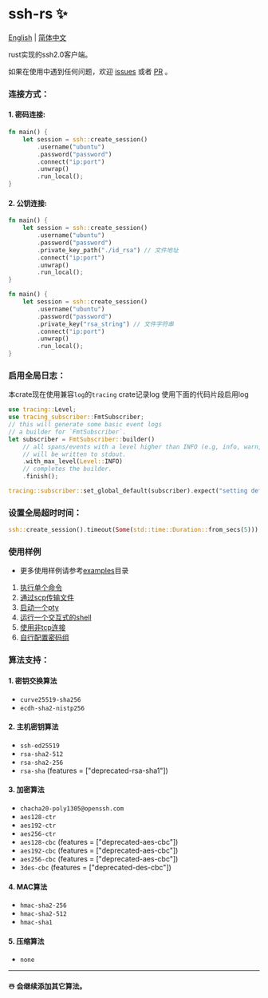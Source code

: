 # ssh-rs ✨

[English](https://github.com/1148118271/ssh-rs/blob/main/README.md)  |  [简体中文](https://github.com/1148118271/ssh-rs/blob/main/README_ZH.md)

rust实现的ssh2.0客户端。

如果在使用中遇到任何问题，欢迎 [issues](https://github.com/1148118271/ssh-rs/issues)
或者 [PR](https://github.com/1148118271/ssh-rs/pulls) 。

### 连接方式：

#### 1. 密码连接:

```rust
fn main() {
    let session = ssh::create_session()
        .username("ubuntu")
        .password("password")
        .connect("ip:port")
        .unwrap()
        .run_local();
}
```

#### 2. 公钥连接:

```rust
fn main() {
    let session = ssh::create_session()
        .username("ubuntu")
        .password("password")
        .private_key_path("./id_rsa") // 文件地址
        .connect("ip:port")
        .unwrap()
        .run_local();
}    
```

```rust
fn main() {
    let session = ssh::create_session()
        .username("ubuntu")
        .password("password")
        .private_key("rsa_string") // 文件字符串
        .connect("ip:port")
        .unwrap()
        .run_local();
}
```

### 启用全局日志：
本crate现在使用兼容`log`的`tracing` crate记录log
使用下面的代码片段启用log
```rust
use tracing::Level;
use tracing_subscriber::FmtSubscriber;
// this will generate some basic event logs
// a builder for `FmtSubscriber`.
let subscriber = FmtSubscriber::builder()
    // all spans/events with a level higher than INFO (e.g, info, warn, etc.)
    // will be written to stdout.
    .with_max_level(Level::INFO)
    // completes the builder.
    .finish();

tracing::subscriber::set_global_default(subscriber).expect("setting default subscriber failed");
```

### 设置全局超时时间：

```rust
ssh::create_session().timeout(Some(std::time::Duration::from_secs(5)));
```

### 使用样例
* 更多使用样例请参考[examples](examples)目录

1. [执行单个命令](examples/exec/src/main.rs)
2. [通过scp传输文件](examples/scp/src/main.rs)
3. [启动一个pty](examples/shell/src/main.rs)
4. [运行一个交互式的shell](examples/shell_interactive/src/main.rs)
5. [使用非tcp连接](examples/bio/src/main.rs)
6. [自行配置密码组](examples/customized_algorithms/src/main.rs)


### 算法支持：

#### 1. 密钥交换算法

* `curve25519-sha256`
* `ecdh-sha2-nistp256`

#### 2. 主机密钥算法

* `ssh-ed25519`
* `rsa-sha2-512`
* `rsa-sha2-256`
* `rsa-sha` (features = ["deprecated-rsa-sha1"])

#### 3. 加密算法

* `chacha20-poly1305@openssh.com`
* `aes128-ctr`
* `aes192-ctr`
* `aes256-ctr`
* `aes128-cbc` (features = ["deprecated-aes-cbc"])
* `aes192-cbc` (features = ["deprecated-aes-cbc"])
* `aes256-cbc` (features = ["deprecated-aes-cbc"])
* `3des-cbc` (features = ["deprecated-des-cbc"])

#### 4. MAC算法

* `hmac-sha2-256`
* `hmac-sha2-512`
* `hmac-sha1`

#### 5. 压缩算法

* `none`

---

#### ☃️ 会继续添加其它算法。
